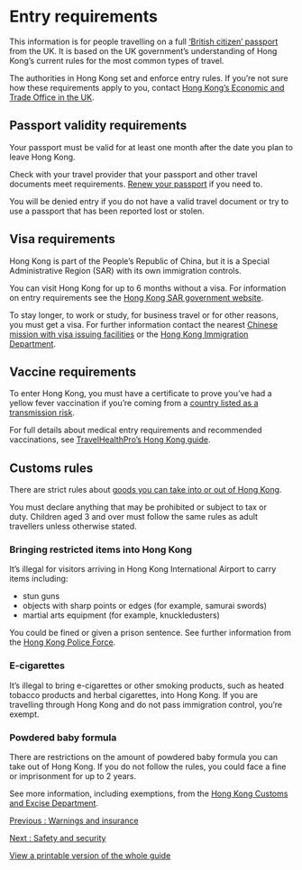# Entry requirements

This information is for people travelling on a full [‘British citizen’ passport](https://www.gov.uk/types-of-british-nationality) from the UK. It is based on the UK government’s understanding of Hong Kong’s current rules for the most common types of travel.

The authorities in Hong Kong set and enforce entry rules. If you’re not sure how these requirements apply to you, contact [Hong Kong’s Economic and Trade Office in the UK](https://www.hketolondon.gov.hk/).

## Passport validity requirements

Your passport must be valid for at least one month after the date you plan to leave Hong Kong.

Check with your travel provider that your passport and other travel documents meet requirements. [Renew your passport](https://www.gov.uk/renew-adult-passport/renew) if you need to.

You will be denied entry if you do not have a valid travel document or try to use a passport that has been reported lost or stolen.

## Visa requirements

Hong Kong is part of the People’s Republic of China, but it is a Special Administrative Region (SAR) with its own immigration controls.

You can visit Hong Kong for up to 6 months without a visa. For information on entry requirements see the [Hong Kong SAR government website](https://www.gov.hk/en/nonresidents/visarequire/general/index.htm).

To stay longer, to work or study, for business travel or for other reasons, you must get a visa. For further information contact the nearest [Chinese mission with visa issuing facilities](https://www.fmprc.gov.cn/mfa_eng/wjb_663304/zwjg_665342/) or the [Hong Kong Immigration Department](https://www.immd.gov.hk/eng/contactus/index.html).

## Vaccine requirements

To enter Hong Kong, you must have a certificate to prove you’ve had a yellow fever vaccination if you’re coming from a [country listed as a transmission risk](https://nathnacyfzone.org.uk/factsheet/65/countries-with-risk-of-yellow-fever-transmission).

For full details about medical entry requirements and recommended vaccinations, see [TravelHealthPro’s Hong Kong guide](https://www.travelhealthpro.org.uk/country/102/hong-kong-china#Vaccine_Recommendations).

## Customs rules

There are strict rules about [goods you can take into or out of Hong Kong](https://www.customs.gov.hk/en/service-enforcement-information/passenger-clearance/prohibited-controlled-items/index.html).

You must declare anything that may be prohibited or subject to tax or duty. Children aged 3 and over must follow the same rules as adult travellers unless otherwise stated.

### Bringing restricted items into Hong Kong

It’s illegal for visitors arriving in Hong Kong International Airport to carry items including:

* stun guns
* objects with sharp points or edges (for example, samurai swords)
* martial arts equipment (for example, knuckledusters)

You could be fined or given a prison sentence. See further information from the [Hong Kong Police Force](https://www.police.gov.hk/ppp_en/04_crime_matters/cpa/cpa_at_01.html).

### E-cigarettes

It’s illegal to bring e-cigarettes or other smoking products, such as heated tobacco products and herbal cigarettes, into Hong Kong. If you are travelling through Hong Kong and do not pass immigration control, you’re exempt.

### Powdered baby formula

There are restrictions on the amount of powdered baby formula you can take out of Hong Kong. If you do not follow the rules, you could face a fine or imprisonment for up to 2 years.

See more information, including exemptions, from the [Hong Kong Customs and Excise Department](https://www.customs.gov.hk/en/service-enforcement-information/trade-facilitation/prohibited-articles/controlled-exports/index.html).

[Previous
:
Warnings and insurance](/foreign-travel-advice/hong-kong)

[Next
:
Safety and security](/foreign-travel-advice/hong-kong/safety-and-security)

[View a printable version of the whole guide](/foreign-travel-advice/hong-kong/print)